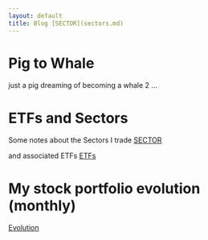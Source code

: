 ```yaml
---
layout: default
title: Blog [SECTOR](sectors.md)
---
```

# Pig to Whale

just a pig dreaming of becoming a whale 2 ...

# ETFs and Sectors
Some notes about the Sectors I trade [SECTOR](sectors.md)

and associated ETFs [ETFs](etf.md)


# My stock portfolio evolution (monthly)

[Evolution](MonthlyUpdate.md)